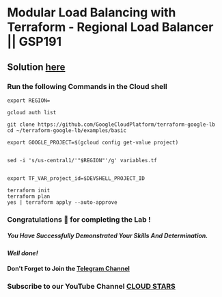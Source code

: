 # Modular Load Balancing with Terraform - Regional Load Balancer || GSP191

## Solution [here](https://youtu.be/M_-C96PEMwk)

### Run the following Commands in the Cloud shell


```
export REGION=
```

```
gcloud auth list

git clone https://github.com/GoogleCloudPlatform/terraform-google-lb
cd ~/terraform-google-lb/examples/basic

export GOOGLE_PROJECT=$(gcloud config get-value project)


sed -i 's/us-central1/'"$REGION"'/g' variables.tf


export TF_VAR_project_id=$DEVSHELL_PROJECT_ID

terraform init
terraform plan
yes | terraform apply --auto-approve
```



### Congratulations 🎉 for completing the Lab !

##### You Have Successfully Demonstrated Your Skills And Determination.

#### *Well done!*

#### Don't Forget to Join the [Telegram Channel](https://t.me/cloudstars24)

### Subscribe to our YouTube Channel [CLOUD STARS](https://www.youtube.com/@cloud-stars)
